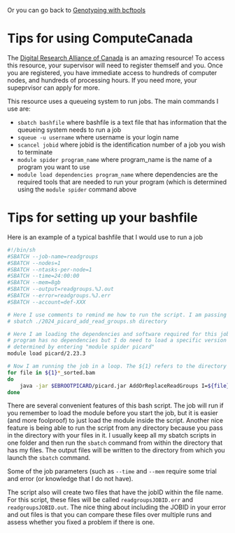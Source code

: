 Or you can go back to [Genotyping with bcftools](https://github.com/evansbenj/2024_BIO722/blob/master/5_genotyping_with_bcftools.md)

# Tips for using ComputeCanada

The [Digital Research Alliance of Canada](https://ccdb.alliancecan.ca/security/login) is an amazing resource!  To access this resource, your supervisor will need to register themself and you. Once you are registered, you have immediate access to hundreds of computer nodes, and hundreds of processing hours. If you need more, your supeprvisor can apply for more.

This resource uses a queueing system to run jobs.  The main commands I use are:
* `sbatch bashfile` where bashfile is a text file that has information that the queueing system needs to run a job
* `squeue -u username` where username is your login name
* `scancel jobid` where jobid is the identification number of a job you wish to terminate
* `module spider program_name` where program_name is the name of a program you want to use
* `module load dependencies program_name` where dependencies are the required tools that are needed to run your program (which is determined using the `module spider` command above

# Tips for setting up your bashfile

Here is an example of a typical bashfile that I would use to run a job
```sh
#!/bin/sh
#SBATCH --job-name=readgroups
#SBATCH --nodes=1
#SBATCH --ntasks-per-node=1
#SBATCH --time=24:00:00
#SBATCH --mem=8gb
#SBATCH --output=readgroups.%J.out
#SBATCH --error=readgroups.%J.err
#SBATCH --account=def-XXX

# Here I use comments to remind me how to run the script. I am passing in a path of a directory
# sbatch ./2024_picard_add_read_groups.sh directory 

# Here I am loading the dependencies and software required for this job; this particular
# program has no dependencies but I do need to load a specific version which was
# determined by entering "module spider picard"
module load picard/2.23.3

# Now I am running the job in a loop. The ${1} refers to the directory I passed in with the sbatch command
for file in ${1}*_sorted.bam
do
    java -jar $EBROOTPICARD/picard.jar AddOrReplaceReadGroups I=${file} O=${file}_rg.bam RGID=4 RGLB=$(basename $file) RGPL=ILLUMINA RGPU=$(basename $file) RGSM=$(basename $file)
done

```

There are several convenient features of this bash script. The job will run if you remember to load the module before you start the job, but it is easier (and more foolproof) to just load the module inside the script. Another nice feature is being able to run the script from any directory because you pass in the directory with your files in it. I usually keep all my sbatch scripts in one folder and then run the `sbatch` command from within the directory that has my files. The output files will be written to the directory from which you launch the `sbatch` command.

Some of the job parameters (such as `--time` and `--mem` require some trial and error (or knowledge that I do not have). 

The script also will create two files that have the jobID within the file name. For this script, these files will be called `readgroupsJOBID.err` and  `readgroupsJOBID.out`. The nice thing about including the JOBID in your error and out files is that you can compare these files over multiple runs and assess whether you fixed a problem if there is one.
